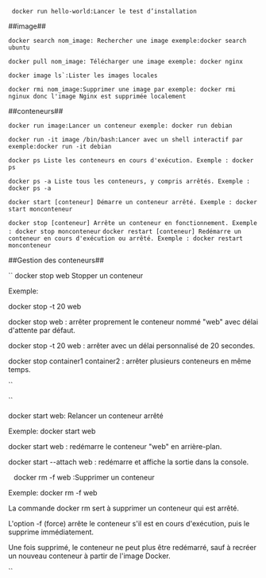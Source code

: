 `` 
docker run hello-world:Lancer le test d’installation
``


##image##


``
docker search nom_image: Rechercher une image
exemple:docker search ubuntu
``



``
docker pull nom_image: Télécharger une image
exemple: docker nginx
``



``
docker image ls`:Lister les images locales
``


``
docker rmi nom_image:Supprimer une image
par exemple: docker rmi nginux
donc l'image Nginx est supprimée localement
``


##conteneurs##




``
docker run image:Lancer un conteneur
exemple: docker run debian
``



``
docker run -it image /bin/bash:Lancer avec un shell interactif
par exemple:docker run -it debian
``

``
docker ps
Liste les conteneurs en cours d'exécution.
Exemple : docker ps
``

``
docker ps -a
Liste tous les conteneurs, y compris arrêtés.
Exemple : docker ps -a
``

``
docker start [conteneur]
Démarre un conteneur arrêté.
Exemple : docker start monconteneur
``

``
docker stop [conteneur]
Arrête un conteneur en fonctionnement.
Exemple : docker stop monconteneur
``
``
docker restart [conteneur]
Redémarre un conteneur en cours d'exécution ou arrêté.
Exemple : docker restart monconteneur
``


##Gestion des conteneurs##


``
docker stop web 
Stopper un conteneur


Exemple:

docker stop -t 20 web


docker stop web : arrêter proprement le conteneur nommé "web" avec délai d'attente par défaut.

docker stop -t 20 web : arrêter avec un délai personnalisé de 20 secondes.

docker stop container1 container2 : arrêter plusieurs conteneurs en même temps.


``

``

docker start web: Relancer un conteneur arrêté

Exemple:
docker start web


docker start web : redémarre le conteneur "web" en arrière-plan.

docker start --attach web : redémarre et affiche la sortie dans la console.

``
``
docker rm -f web :Supprimer un conteneur


Exemple:
docker rm -f web

La commande docker rm sert à supprimer un conteneur qui est arrêté.

L'option -f (force) arrête le conteneur s'il est en cours d'exécution, puis le supprime immédiatement.

Une fois supprimé, le conteneur ne peut plus être redémarré, sauf à recréer un nouveau conteneur à partir de l'image Docker.

``


